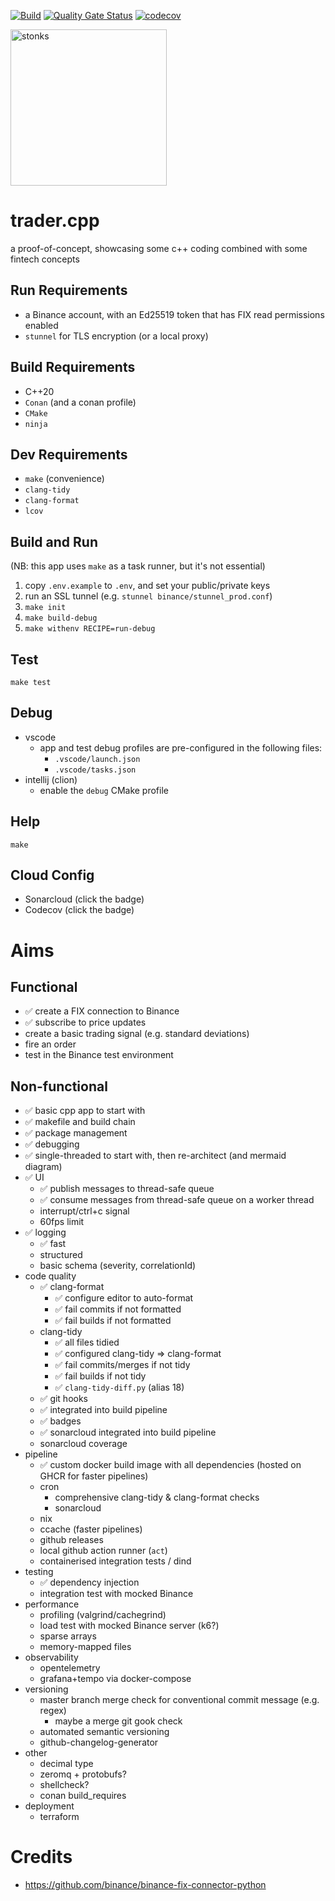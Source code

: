 [![Build](https://github.com/milsanore/trader.cpp/actions/workflows/build.yml/badge.svg)](https://github.com/milsanore/trader.cpp/actions/workflows/build.yml)
[![Quality Gate Status](https://sonarcloud.io/api/project_badges/measure?project=milsanore_trader.cpp&metric=alert_status)](https://sonarcloud.io/summary/new_code?id=milsanore_trader.cpp)
[![codecov](https://codecov.io/github/milsanore/trader.cpp/graph/badge.svg?token=C787ZTXBQC)](https://codecov.io/github/milsanore/trader.cpp)

<img src="https://static.wikia.nocookie.net/surrealmemes/images/8/80/2f0.png"
	alt="stonks"
	width="250" />

# trader.cpp
a proof-of-concept, showcasing some c++ coding combined with some fintech concepts

## Run Requirements
- a Binance account, with an Ed25519 token that has FIX read permissions enabled 
- `stunnel` for TLS encryption (or a local proxy)

## Build Requirements
- C++20
- `Conan` (and a conan profile)
- `CMake`
- `ninja`

## Dev Requirements
- `make` (convenience)
- `clang-tidy`
- `clang-format`
- `lcov`

## Build and Run
(NB: this app uses `make` as a task runner, but it's not essential)
1. copy `.env.example` to `.env`, and set your public/private keys
2. run an SSL tunnel (e.g. `stunnel binance/stunnel_prod.conf`)
3. `make init`
4. `make build-debug`
5. `make withenv RECIPE=run-debug`

## Test
`make test`

## Debug
- vscode
  - app and test debug profiles are pre-configured in the following files:
    - `.vscode/launch.json`
    - `.vscode/tasks.json`
- intellij (clion)
  - enable the `debug` CMake profile

## Help
`make`

## Cloud Config
- Sonarcloud (click the badge)
- Codecov (click the badge)


# Aims

## Functional
- ✅ create a FIX connection to Binance
- ✅ subscribe to price updates
- create a basic trading signal (e.g. standard deviations)
- fire an order
- test in the Binance test environment

## Non-functional
- ✅ basic cpp app to start with
- ✅ makefile and build chain
- ✅ package management
- ✅ debugging
- ✅ single-threaded to start with, then re-architect (and mermaid diagram)
- ✅ UI
  - ✅ publish messages to thread-safe queue
  - ✅ consume messages from thread-safe queue on a worker thread
  - interrupt/ctrl+c signal
  - 60fps limit
- ✅ logging
    - ✅ fast
    - structured
    - basic schema (severity, correlationId)
- code quality
  - ✅ clang-format
    - ✅ configure editor to auto-format
    - ✅ fail commits if not formatted
    - ✅ fail builds if not formatted
  - clang-tidy
    - ✅ all files tidied
    - ✅ configured clang-tidy => clang-format
    - ✅ fail commits/merges if not tidy
    - ✅ fail builds if not tidy
    - ✅ `clang-tidy-diff.py` (alias 18)
  - ✅ git hooks
  - ✅ integrated into build pipeline
  - ✅ badges
  - ✅ sonarcloud integrated into build pipeline
  - sonarcloud coverage
- pipeline
  - ✅ custom docker build image with all dependencies (hosted on GHCR for faster pipelines)
  - cron
    - comprehensive clang-tidy & clang-format checks
    - sonarcloud
  - nix
  - ccache (faster pipelines)
  - github releases
  - local github action runner (`act`)
  - containerised integration tests / dind
- testing
  - ✅ dependency injection
  - integration test with mocked Binance
- performance
  - profiling (valgrind/cachegrind)
  - load test with mocked Binance server (k6?)
  - sparse arrays
  - memory-mapped files
- observability
  - opentelemetry
  - grafana+tempo via docker-compose
- versioning
  - master branch merge check for conventional commit message (e.g. regex)
    - maybe a merge git gook check
  - automated semantic versioning
  - github-changelog-generator
- other
  - decimal type
  - zeromq + protobufs?
  - shellcheck?
  - conan build_requires
- deployment
  - terraform

# Credits
- https://github.com/binance/binance-fix-connector-python
